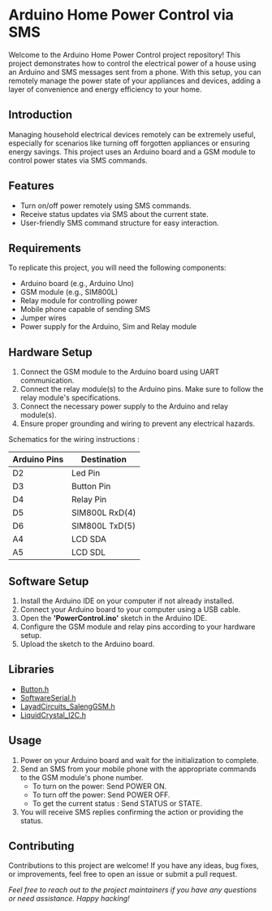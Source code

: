 # Arduino Home Power Control via SMS

Welcome to the Arduino Home Power Control project repository! This project demonstrates how to control the electrical power of a house using an Arduino and SMS messages sent from a phone. With this setup, you can remotely manage the power state of your appliances and devices, adding a layer of convenience and energy efficiency to your home.

## Introduction

Managing household electrical devices remotely can be extremely useful, especially for scenarios like turning off forgotten appliances or ensuring energy savings. This project uses an Arduino board and a GSM module to control power states via SMS commands.

## Features

- Turn on/off power remotely using SMS commands.
- Receive status updates via SMS about the current state.
- User-friendly SMS command structure for easy interaction.

## Requirements

To replicate this project, you will need the following components:

- Arduino board (e.g., Arduino Uno)
- GSM module (e.g., SIM800L)
- Relay module for controlling power
- Mobile phone capable of sending SMS
- Jumper wires
- Power supply for the Arduino, Sim and Relay module

## Hardware Setup

1. Connect the GSM module to the Arduino board using UART communication.
2. Connect the relay module(s) to the Arduino pins. Make sure to follow the relay module's specifications.
3. Connect the necessary power supply to the Arduino and relay module(s).
4. Ensure proper grounding and wiring to prevent any electrical hazards.

Schematics for the wiring instructions : 

| Arduino Pins | Destination |
| ------ | ------ |
| D2 | Led Pin |
| D3 | Button Pin |
| D4 | Relay Pin |
| D5 | SIM800L RxD(4) |
| D6 | SIM800L TxD(5) |
| A4 | LCD SDA |
| A5 | LCD SDL |

## Software Setup

1. Install the Arduino IDE on your computer if not already installed.
2. Connect your Arduino board to your computer using a USB cable.
3. Open the **'PowerControl.ino'** sketch in the Arduino IDE.
4. Configure the GSM module and relay pins according to your hardware setup.
5. Upload the sketch to the Arduino board.

## Libraries

- [Button.h](https://github.com/carlynorama/Arduino-Library-Button)
- [SoftwareSerial.h](https://docs.arduino.cc/learn/built-in-libraries/software-serial)
- [LayadCircuits_SalengGSM.h](https://github.com/layadcircuits/Saleng-GSM)
- [LiquidCrystal_I2C.h](https://www.arduino.cc/reference/en/libraries/liquidcrystal-i2c/)

## Usage

1. Power on your Arduino board and wait for the initialization to complete.
2. Send an SMS from your mobile phone with the appropriate commands to the GSM module's phone number.
    * To turn on the power: Send POWER ON.
    * To turn off the power: Send POWER OFF.
    * To get the current status : Send STATUS or STATE.
3. You will receive SMS replies confirming the action or providing the status.

## Contributing
Contributions to this project are welcome! If you have any ideas, bug fixes, or improvements, feel free to open an issue or submit a pull request.

*Feel free to reach out to the project maintainers if you have any questions or need assistance. Happy hacking!*



